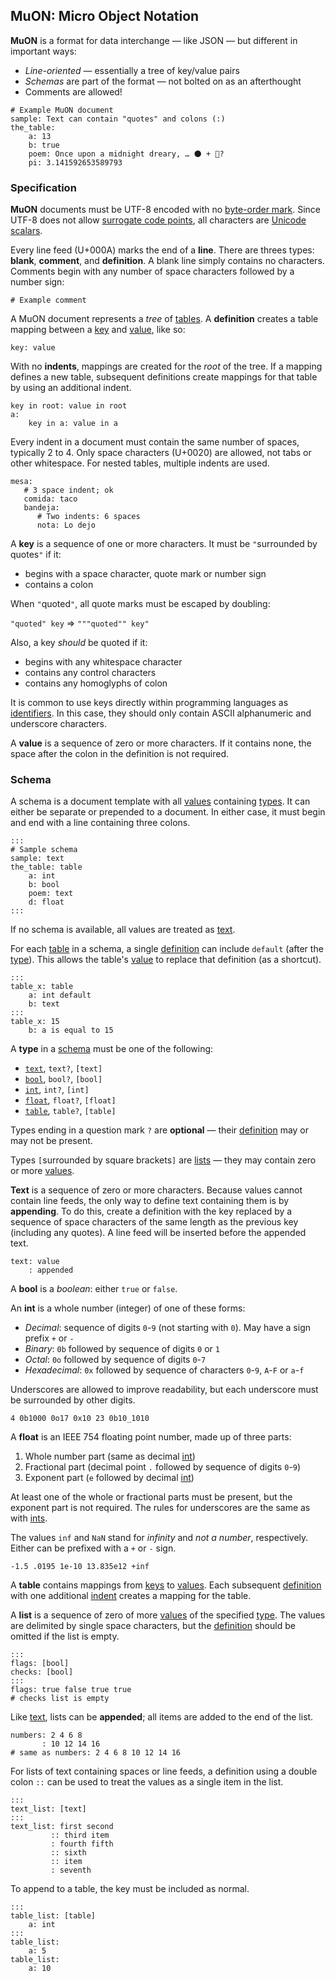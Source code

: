 ## MuON: Micro Object Notation

**MuON** is a format for data interchange — like JSON — but different in
important ways:
  * *Line-oriented* — essentially a tree of key/value pairs
  * *Schemas* are part of the format — not bolted on as an afterthought
  * Comments are allowed!

```
# Example MuON document
sample: Text can contain "quotes" and colons (:)
the_table:
    a: 13
    b: true
    poem: Once upon a midnight dreary, … 🌑 + 🌁?
    pi: 3.141592653589793
```

### Specification

**MuON** documents must be UTF-8 encoded with no
[byte-order mark](https://unicode.org/glossary/#byte_order_mark).  Since UTF-8
does not allow
[surrogate code points](https://unicode.org/glossary/#surrogate_code_point),
all characters are
[Unicode scalars](https://unicode.org/glossary/#unicode_scalar_value).

Every line feed (U+000A) marks the end of a <a name="line">**line**</a>.
There are threes types: **blank**, <a name="comment">**comment**</a>, and
**definition**.  A blank line simply contains no characters.  Comments begin
with any number of space characters followed by a number sign:

`# Example comment`

A MuON document represents a *tree* of [tables](#table).
A <a name="definition"></a>**definition** creates a table mapping between a
[key](#key) and [value](#value), like so:
```
key: value
```

With no <a name="indent">**indents**</a>, mappings are created for the *root*
of the tree.  If a mapping defines a new table, subsequent definitions create
mappings for that table by using an additional indent.

```
key in root: value in root
a:
    key in a: value in a
```

Every indent in a document must contain the same number of spaces, typically
2 to 4.  Only space characters (U+0020) are allowed, not tabs or other
whitespace.  For nested tables, multiple indents are used.

```
mesa:
   # 3 space indent; ok
   comida: taco
   bandeja:
      # Two indents: 6 spaces
      nota: Lo dejo
```

A <a name="key"></a>**key** is a sequence of one or more characters.  It must
be `"`surrounded by quotes`"` if it:
  * begins with a space character, quote mark or number sign
  * contains a colon

When `"`quoted`"`, all quote marks must be escaped by doubling:

`"quoted" key` ⇒ `"""quoted"" key"`

Also, a key *should* be quoted if it:
  * begins with any whitespace character
  * contains any control characters
  * contains any homoglyphs of colon

It is common to use keys directly within programming languages as
[identifiers](https://en.wikipedia.org/wiki/Identifier#In_computer_languages).
In this case, they should only contain ASCII alphanumeric and underscore
characters.

A <a name="value"></a>**value** is a sequence of zero or more characters.  If
it contains none, the space after the colon in the definition is not required.

### <a name="schema"></a>Schema

A schema is a document template with all [values](#value) containing
[types](#type).  It can either be separate or prepended to a document.  In
either case, it must begin and end with a line containing three colons.

```
:::
# Sample schema
sample: text
the_table: table
    a: int
    b: bool
    poem: text
    d: float
:::
```

If no schema is available, all values are treated as [text](#text).

For each [table](#table) in a schema, a single [definition](#definition) can
include `default` (after the [type](#type)).  This allows the table's
[value](#value) to replace that definition (as a shortcut).

```
:::
table_x: table
    a: int default
    b: text
:::
table_x: 15
    b: a is equal to 15
```

<a name="type"></a>
A **type** in a [schema](#schema) must be one of the following:
  * [`text`](#text), `text?`, `[text]`
  * [`bool`](#bool), `bool?`, `[bool]`
  * [`int`](#int), `int?`, `[int]`
  * [`float`](#float), `float?`, `[float]`
  * [`table`](#table), `table?`, `[table]`

Types ending in a question mark `?` are <a name="optional"></a>**optional** —
their [definition](#definition) may or may not be present.

Types `[`surrounded by square brackets`]` are [lists](#list) — they may
contain zero or more [values](#value).

<a name="text"></a>
**Text** is a sequence of zero or more characters.  Because values cannot
contain line feeds, the only way to define text containing them is by
**appending**.  To do this, create a definition with the key replaced by a
sequence of space characters of the same length as the previous key (including
any quotes).  A line feed will be inserted before the appended text.

```
text: value
    : appended
```

<a name="bool"></a>
A **bool** is a *boolean*: either `true` or `false`.

<a name="int"></a>
An **int** is a whole number (integer) of one of these forms:

  * *Decimal*: sequence of digits `0`-`9` (not starting with `0`).  May have a
    sign prefix `+` or `-`
  * *Binary*: `0b` followed by sequence of digits `0` or `1`
  * *Octal*: `0o` followed by sequence of digits `0`-`7`
  * *Hexadecimal*: `0x` followed by sequence of characters `0`-`9`, `A`-`F` or
    `a`-`f`

Underscores are allowed to improve readability, but each underscore must be
surrounded by other digits.

`4 0b1000 0o17 0x10 23 0b10_1010`

<a name="float"></a>
A **float** is an IEEE 754 floating point number, made up of three parts:
  1. Whole number part (same as decimal [int](#int))
  2. Fractional part (decimal point `.` followed by sequence of digits `0`-`9`)
  3. Exponent part (`e` followed by decimal [int](#int))

At least one of the whole or fractional parts must be present, but the exponent
part is not required.  The rules for underscores are the same as with
[ints](#int).

The values `inf` and `NaN` stand for *infinity* and *not a number*,
respectively.  Either can be prefixed with a `+` or `-` sign.

`-1.5 .0195 1e-10 13.835e12 +inf`

<a name="table"></a>
A **table** contains mappings from [keys](#key) to [values](#value).  Each
subsequent [definition](#definition) with one additional [indent](#indent)
creates a mapping for the table.

<a name="list"></a>
A **list** is a sequence of zero of more [values](#value) of the specified
[type](#type).  The values are delimited by single space characters, but the
[definition](#definition) should be omitted if the list is empty.

```
:::
flags: [bool]
checks: [bool]
:::
flags: true false true true
# checks list is empty
```

Like [text](#text), lists can be **appended**; all items are added to the end
of the list.

```
numbers: 2 4 6 8
       : 10 12 14 16
# same as numbers: 2 4 6 8 10 12 14 16
```

For lists of text containing spaces or line feeds, a definition using a double
colon `::` can be used to treat the values as a single item in the list.

```
:::
text_list: [text]
:::
text_list: first second
         :: third item
         : fourth fifth
         :: sixth
         :: item
         : seventh
```

To append to a table, the key must be included as normal.

```
:::
table_list: [table]
    a: int
:::
table_list:
    a: 5
table_list:
    a: 10
```
